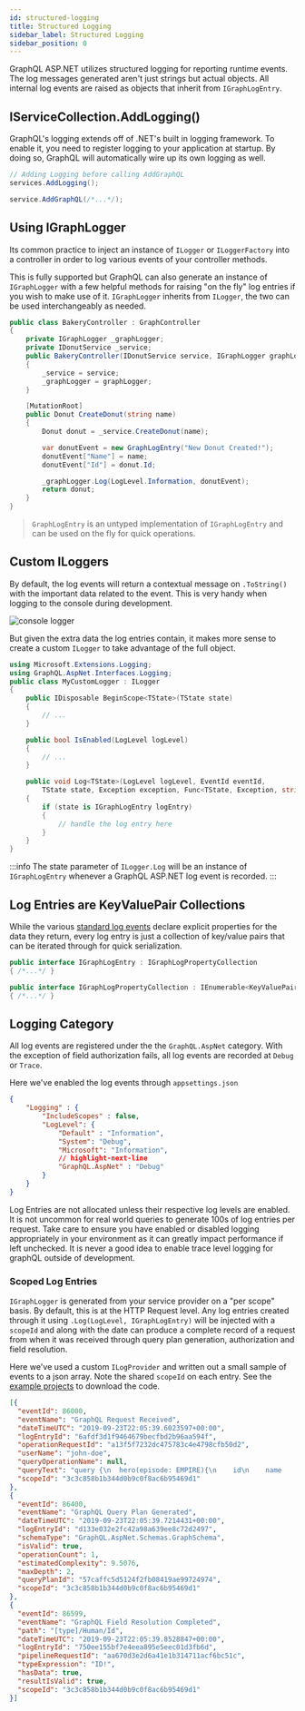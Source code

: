 ```yaml
---
id: structured-logging
title: Structured Logging
sidebar_label: Structured Logging
sidebar_position: 0
---
```


GraphQL ASP.NET utilizes structured logging for reporting runtime events. The log messages generated aren't just strings but actual objects. All internal log events are raised as objects that inherit from `IGraphLogEntry`.

## IServiceCollection.AddLogging()

GraphQL's logging extends off of .NET's built in logging framework. To enable it, you need to register logging to your application at startup. By doing so, GraphQL will automatically wire up its own logging as well.

```csharp title="Register Standard Logging"
// Adding Logging before calling AddGraphQL
services.AddLogging();

service.AddGraphQL(/*...*/);
```

## Using IGraphLogger

Its common practice to inject an instance of `ILogger` or `ILoggerFactory` into a controller in order to log various events of your controller methods.

This is fully supported but GraphQL can also generate an instance of `IGraphLogger` with a few helpful methods for raising "on the fly" log entries if you wish to make use of it. `IGraphLogger` inherits from `ILogger`, the two can be used interchangeably as needed.

```csharp title="Using IGraphLogger"
public class BakeryController : GraphController
{
    private IGraphLogger _graphLogger;
    private IDonutService _service;
    public BakeryController(IDonutService service, IGraphLogger graphLogger)
    {
        _service = service;
        _graphLogger = graphLogger;
    }

    [MutationRoot]
    public Donut CreateDonut(string name)
    {
        Donut donut = _service.CreateDonut(name);

        var donutEvent = new GraphLogEntry("New Donut Created!");
        donutEvent["Name"] = name;
        donutEvent["Id"] = donut.Id;

        _graphLogger.Log(LogLevel.Information, donutEvent);
        return donut;
    }
}
```

> `GraphLogEntry` is an untyped implementation of `IGraphLogEntry` and can be used on the fly for quick operations.

## Custom ILoggers

By default, the log events will return a contextual message on `.ToString()` with the important data related to the event. This is very handy when logging to the console during development.

![console logger](../assets/console-logger.png)

But given the extra data the log entries contain, it makes more sense to create a custom `ILogger` to take advantage of the full object.

```csharp title="Custom ILogger"
using Microsoft.Extensions.Logging;
using GraphQL.AspNet.Interfaces.Logging;
public class MyCustomLogger : ILogger
{
    public IDisposable BeginScope<TState>(TState state)
    {
        // ...
    }

    public bool IsEnabled(LogLevel logLevel)
    {
        // ...
    }

    public void Log<TState>(LogLevel logLevel, EventId eventId,
        TState state, Exception exception, Func<TState, Exception, string> formatter)
    {
        if (state is IGraphLogEntry logEntry)
        {
            // handle the log entry here
        }
    }
}
```

:::info
 The state parameter of `ILogger.Log` will be an instance of `IGraphLogEntry` whenever a GraphQL ASP.NET log event is recorded.
:::

## Log Entries are KeyValuePair Collections

While the various [standard log events](./standard-events) declare explicit properties for the data they return, every log entry is just a collection of key/value pairs that can be iterated through for quick serialization.

```csharp
public interface IGraphLogEntry : IGraphLogPropertyCollection
{ /*...*/ }

public interface IGraphLogPropertyCollection : IEnumerable<KeyValuePair<string, object>>
{ /*...*/ }
```

## Logging Category

All log events are registered under the the `GraphQL.AspNet` category. With the exception of field authorization fails, all log events are recorded at `Debug` or `Trace`.

Here we've enabled the log events through `appsettings.json`

```json title="appsettings.json"
{
    "Logging" : {
        "IncludeScopes" : false,
        "LogLevel": {
            "Default" : "Information",
            "System": "Debug",
            "Microsoft": "Information",
            // highlight-next-line
            "GraphQL.AspNet" : "Debug"
        }
    }
}
```

Log Entries are not allocated unless their respective log levels are enabled. It is not uncommon for real world queries to generate 100s of log entries per request. Take care to ensure you have enabled or disabled logging appropriately in your environment as it can greatly impact performance if left unchecked. It is never a good idea to enable trace level logging for graphQL outside of development.

### Scoped Log Entries

`IGraphLogger` is generated from your service provider on a "per scope" basis. By default, this is at the HTTP Request level. Any log entries created through it using `.Log(LogLevel, IGraphLogEntry)` will be injected with a `scopeId` and along with the date can produce a complete record of a request from when it was received through query plan generation, authorization and field resolution.

Here we've used a custom `ILogProvider` and written out a small sample of events to a json array. Note the shared `scopeId` on each entry. See the [example projects](./../reference/demo-projects.md) to download the code.

```json
[{
  "eventId": 86000,
  "eventName": "GraphQL Request Received",
  "dateTimeUTC": "2019-09-23T22:05:39.6023597+00:00",
  "logEntryId": "6afdf3d1f9464679becfbd2b96aa594f",
  "operationRequestId": "a13f5f7232dc475783c4e4798cfb50d2",
  "userName": "john-doe",
  "queryOperationName": null,
  "queryText": "query {\n  hero(episode: EMPIRE){\n    id\n    name    \n  }\n}",
  "scopeId": "3c3c858b1b344d0b9c0f8ac6b95469d1"
},
{
  "eventId": 86400,
  "eventName": "GraphQL Query Plan Generated",
  "dateTimeUTC": "2019-09-23T22:05:39.7214431+00:00",
  "logEntryId": "d133e032e2fc42a98a639ee8c72d2497",
  "schemaType": "GraphQL.AspNet.Schemas.GraphSchema",
  "isValid": true,
  "operationCount": 1,
  "estimatedComplexity": 9.5076,
  "maxDepth": 2,
  "queryPlanId": "57caffc5d5124f2fb08419ae99724974",
  "scopeId": "3c3c858b1b344d0b9c0f8ac6b95469d1"
},
{
  "eventId": 86599,
  "eventName": "GraphQL Field Resolution Completed",
  "path": "[type]/Human/Id",
  "dateTimeUTC": "2019-09-23T22:05:39.8528847+00:00",
  "logEntryId": "750ee155bf7e4eea895e5eec01d3fb6d",
  "pipelineRequestId": "aa670d3e2d6a41e1b314711acf6bc51c",
  "typeExpression": "ID!",
  "hasData": true,
  "resultIsValid": true,
  "scopeId": "3c3c858b1b344d0b9c0f8ac6b95469d1"
}]
```
